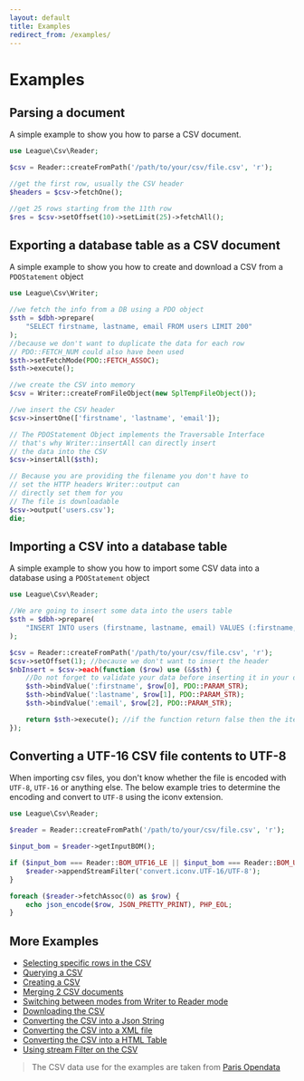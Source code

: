 ```yaml
---
layout: default
title: Examples
redirect_from: /examples/
---
```


# Examples

## Parsing a document

A simple example to show you how to parse a CSV document.

```php
use League\Csv\Reader;

$csv = Reader::createFromPath('/path/to/your/csv/file.csv', 'r');

//get the first row, usually the CSV header
$headers = $csv->fetchOne();

//get 25 rows starting from the 11th row
$res = $csv->setOffset(10)->setLimit(25)->fetchAll();
```

## Exporting a database table as a CSV document

A simple example to show you how to create and download a CSV from a `PDOStatement` object

```php
use League\Csv\Writer;

//we fetch the info from a DB using a PDO object
$sth = $dbh->prepare(
    "SELECT firstname, lastname, email FROM users LIMIT 200"
);
//because we don't want to duplicate the data for each row
// PDO::FETCH_NUM could also have been used
$sth->setFetchMode(PDO::FETCH_ASSOC);
$sth->execute();

//we create the CSV into memory
$csv = Writer::createFromFileObject(new SplTempFileObject());

//we insert the CSV header
$csv->insertOne(['firstname', 'lastname', 'email']);

// The PDOStatement Object implements the Traversable Interface
// that's why Writer::insertAll can directly insert
// the data into the CSV
$csv->insertAll($sth);

// Because you are providing the filename you don't have to
// set the HTTP headers Writer::output can
// directly set them for you
// The file is downloadable
$csv->output('users.csv');
die;
```

## Importing a CSV into a database table

A simple example to show you how to import some CSV data into a database using a `PDOStatement` object

```php
use League\Csv\Reader;

//We are going to insert some data into the users table
$sth = $dbh->prepare(
    "INSERT INTO users (firstname, lastname, email) VALUES (:firstname, :lastname, :email)"
);

$csv = Reader::createFromPath('/path/to/your/csv/file.csv', 'r');
$csv->setOffset(1); //because we don't want to insert the header
$nbInsert = $csv->each(function ($row) use (&$sth) {
    //Do not forget to validate your data before inserting it in your database
    $sth->bindValue(':firstname', $row[0], PDO::PARAM_STR);
    $sth->bindValue(':lastname', $row[1], PDO::PARAM_STR);
    $sth->bindValue(':email', $row[2], PDO::PARAM_STR);

    return $sth->execute(); //if the function return false then the iteration will stop
});
```

## Converting a UTF-16 CSV file contents to UTF-8

When importing csv files, you don't know whether the file is encoded with `UTF-8`, `UTF-16` or anything else.
The below example tries to determine the encoding and convert to `UTF-8` using the iconv extension.

```php
use League\Csv\Reader;

$reader = Reader::createFromPath('/path/to/your/csv/file.csv', 'r');

$input_bom = $reader->getInputBOM();

if ($input_bom === Reader::BOM_UTF16_LE || $input_bom === Reader::BOM_UTF16_BE) {
    $reader->appendStreamFilter('convert.iconv.UTF-16/UTF-8');
}

foreach ($reader->fetchAssoc(0) as $row) {
    echo json_encode($row, JSON_PRETTY_PRINT), PHP_EOL;
}
```

## More Examples

- [Selecting specific rows in the CSV](https://github.com/thephpleague/csv/tree/8.2.3/examples/extract.php)
- [Querying a CSV](https://github.com/thephpleague/csv/tree/8.2.3/examples/filtering.php)
- [Creating a CSV](https://github.com/thephpleague/csv/tree/8.2.3/examples/writing.php)
- [Merging 2 CSV documents](https://github.com/thephpleague/csv/tree/8.2.3/examples/merge.php)
- [Switching between modes from Writer to Reader mode](https://github.com/thephpleague/csv/tree/8.2.3/examples/switchmode.php)
- [Downloading the CSV](https://github.com/thephpleague/csv/tree/8.2.3/examples/download.php)
- [Converting the CSV into a Json String](https://github.com/thephpleague/csv/tree/8.2.3/examples/json.php)
- [Converting the CSV into a XML file](https://github.com/thephpleague/csv/tree/8.2.3/examples/xml.php)
- [Converting the CSV into a HTML Table](https://github.com/thephpleague/csv/tree/8.2.3/examples/table.php)
- [Using stream Filter on the CSV](https://github.com/thephpleague/csv/tree/8.2.3/examples/stream.php)

> The CSV data use for the examples are taken from [Paris Opendata](http://opendata.paris.fr/opendata/jsp/site/Portal.jsp?document_id=60&portlet_id=121)
